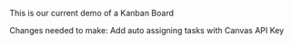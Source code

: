 This is our current demo of a Kanban Board

Changes needed to make:
Add auto assigning tasks with Canvas API Key